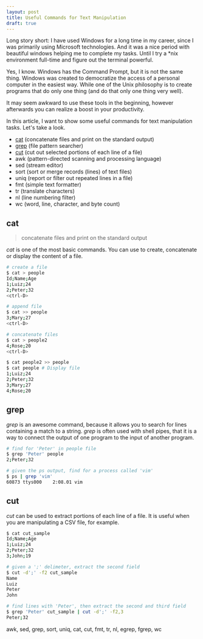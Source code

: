 ```yaml
---
layout: post
title: Useful Commands for Text Manipulation
draft: true
---
```


Long story short: I have used Windows for a long time in my career, since I was primarily using
Microsoft technologies. And it was a nice period with beautiful windows helping
me to complete my tasks. Until I try a *nix environment full-time and figure
out the terminal powerful.

Yes, I know. Windows has the Command Prompt, but it is not the same thing.
Windows was created to democratize the access of a personal computer in the easiest
way. While one of the Unix philosophy is to create programs that do only one thing
(and do that only one thing very well).

It may seem awkward to use these tools in the beginning, however afterwards you can realize a boost in your productivity.

In this article, I want to show some useful commands for text manipulation
tasks. Let's take a look.

<!--more-->

* [cat](#cat) (concatenate files and print on the standard output)
* [grep](#grep) (file pattern searcher)
* [cut](#cut) (cut out selected portions of each line of a file)
* awk (pattern-directed scanning and processing language)
* sed (stream editor)
* sort (sort or merge records (lines) of text files)
* uniq (report or filter out repeated lines in a file)
* fmt (simple text formatter)
* tr (translate characters)
* nl (line numbering filter)
* wc (word, line, character, and byte count)

## cat
> concatenate files and print on the standard output

_cat_ is one of the most basic commands. You can use to create, concatenate or
display the content of a file.

```bash
# create a file
$ cat > people
Id;Name;Age
1;Luiz;24
2;Peter;32
<ctrl-D>
```

```bash
# append file
$ cat >> people
3;Mary;27
<ctrl-D>
```

```bash
# concatenate files
$ cat > people2
4;Rose;20
<ctrl-D>

$ cat people2 >> people
$ cat people # Display file
1;Luiz;24
2;Peter;32
3;Mary;27
4;Rose;20
```

## grep
_grep_ is an awesome command, because it allows you to search for lines
containing a match to a string. _grep_ is often used with shell pipes,
that it is a way to connect the output of one program to the input of another
program.

```bash
# find for 'Peter' in people file
$ grep 'Peter' people
2;Peter;32

# given the ps output, find for a process called 'vim'
$ ps | grep 'vim'
60873 ttys000    2:08.01 vim
```

## cut
_cut_ can be used to extract portions of each line of a file. It is useful when
you are manipulating a CSV file, for example.

```bash
$ cat cut_sample
Id;Name;Age
1;Luiz;24
2;Peter;32
3;John;19

# given a ';' delimeter, extract the second field
$ cut -d';' -f2 cut_sample
Name
Luiz
Peter
John

# find lines with 'Peter', then extract the second and third field
$ grep 'Peter' cut_sample | cut -d';' -f2,3
Peter;32
```

awk, sed, grep, sort, uniq, cat, cut, fmt, tr, nl, egrep, fgrep, wc
